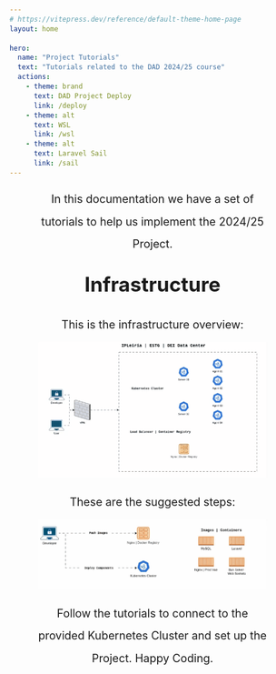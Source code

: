 ```yaml
---
# https://vitepress.dev/reference/default-theme-home-page
layout: home

hero:
  name: "Project Tutorials"
  text: "Tutorials related to the DAD 2024/25 course"
  actions:
    - theme: brand
      text: DAD Project Deploy
      link: /deploy
    - theme: alt
      text: WSL
      link: /wsl
    - theme: alt
      text: Laravel Sail
      link: /sail
---
```


<div style="max-width: 80%; margin: auto; font-size: 1.4em; text-align:center;">
<p style="margin-bottom: 10px; line-height:2em;">In this documentation we have a set of tutorials to help us implement the 2024/25 Project.</p>

<h2 style="font-size:1.8em; font-weight:bold; margin: 30px 0; clear:both;"> Infrastructure </h2>

<p style="margin-bottom: 10px; line-height:2em;">This is the infrastructure overview:</p>

<img src="./assets/infrastructure.gif" style="margin: auto;"/>

<p style="margin-bottom: 10px; line-height:2em;">These are the suggested steps:</p>
<img src="./assets/deploy.gif "  style="margin: auto;"/>

<p style="margin-bottom: 10px; line-height:2em;">Follow the tutorials to connect to the provided Kubernetes Cluster and set up the Project. Happy Coding.</p>

</div>
